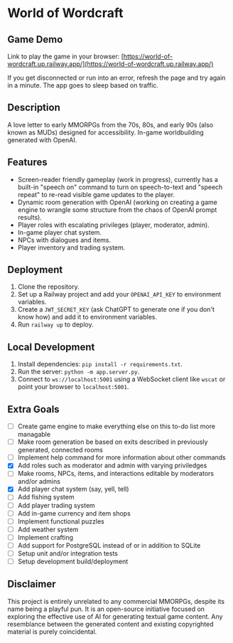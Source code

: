 # World of Wordcraft

## Game Demo
Link to play the game in your browser: [https://world-of-wordcraft.up.railway.app/](https://world-of-wordcraft.up.railway.app/)

If you get disconnected or run into an error, refresh the page and try again in a minute. The app goes to sleep based on traffic.

## Description
A love letter to early MMORPGs from the 70s, 80s, and early 90s (also known as MUDs) designed for accessibility. In-game worldbuilding generated with OpenAI.

## Features
- Screen-reader friendly gameplay (work in progress), currently has a built-in "speech on" command to turn on speech-to-text and "speech repeat" to re-read visible game updates to the player.
- Dynamic room generation with OpenAI (working on creating a game engine to wrangle some structure from the chaos of OpenAI prompt results).
- Player roles with escalating privileges (player, moderator, admin).
- In-game player chat system.
- NPCs with dialogues and items.
- Player inventory and trading system.

## Deployment
1. Clone the repository.
2. Set up a Railway project and add your `OPENAI_API_KEY` to environment variables.
3. Create a `JWT_SECRET_KEY` (ask ChatGPT to generate one if you don't know how) and add it to environment variables.
4. Run `railway up` to deploy.

## Local Development
1. Install dependencies: `pip install -r requirements.txt`.
2. Run the server: `python -m app.server.py`.
3. Connect to `ws://localhost:5001` using a WebSocket client like `wscat` or point your browser to `localhost:5001`.

## Extra Goals
- [ ] Create game engine to make everything else on this to-do list more managable
- [ ] Make room generation be based on exits described in previously generated, connected rooms
- [ ] Implement help command for more information about other commands
- [x] Add roles such as moderator and admin with varying priviledges
- [ ] Make rooms, NPCs, items, and interactions editable by moderators and/or admins
- [x] Add player chat system (say, yell, tell)
- [ ] Add fishing system
- [ ] Add player trading system
- [ ] Add in-game currency and item shops
- [ ] Implement functional puzzles
- [ ] Add weather system
- [ ] Implement crafting
- [ ] Add support for PostgreSQL instead of or in addition to SQLite
- [ ] Setup unit and/or integration tests
- [ ] Setup development build/deployment

## Disclaimer
This project is entirely unrelated to any commercial MMORPGs, despite its name being a playful pun. It is an open-source initiative focused on exploring the effective use of AI for generating textual game content. Any resemblance between the generated content and existing copyrighted material is purely coincidental.
